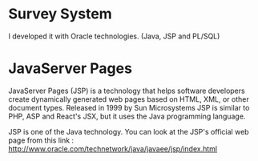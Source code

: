 # Survey System
I developed it with Oracle technologies. (Java, JSP and PL/SQL)

# JavaServer Pages
JavaServer Pages (JSP) is a technology that helps software developers create dynamically generated web pages based on HTML, XML, or other document types. Released in 1999 by Sun Microsystems JSP is similar to PHP, ASP and React's JSX, but it uses the Java programming language.

JSP is one of the Java technology. You can look at the JSP's official web page from this link : http://www.oracle.com/technetwork/java/javaee/jsp/index.html
